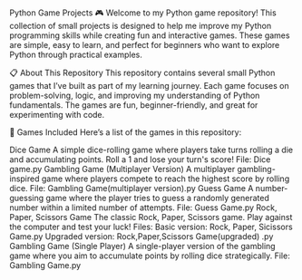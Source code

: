 Python Game Projects 🎮
Welcome to my Python game repository! This collection of small projects is designed to help me improve my Python programming skills while creating fun and interactive games. These games are simple, easy to learn, and perfect for beginners who want to explore Python through practical examples.

📋 About This Repository
This repository contains several small Python games that I’ve built as part of my learning journey. Each game focuses on problem-solving, logic, and improving my understanding of Python fundamentals. The games are fun, beginner-friendly, and great for experimenting with code.

🎲 Games Included
Here’s a list of the games in this repository:

Dice Game
A simple dice-rolling game where players take turns rolling a die and accumulating points. Roll a 1 and lose your turn's score!
File: Dice game.py
Gambling Game (Multiplayer Version)
A multiplayer gambling-inspired game where players compete to reach the highest score by rolling dice.
File: Gambling Game(multiplayer version).py
Guess Game
A number-guessing game where the player tries to guess a randomly generated number within a limited number of attempts.
File: Guess Game.py
Rock, Paper, Scissors Game
The classic Rock, Paper, Scissors game. Play against the computer and test your luck!
Files:
Basic version: Rock, Paper, Sicissors Game.py
Upgraded version: Rock,Paper,Scissors Game(upgraded) .py
Gambling Game (Single Player)
A single-player version of the gambling game where you aim to accumulate points by rolling dice strategically.
File: Gambling Game.py
